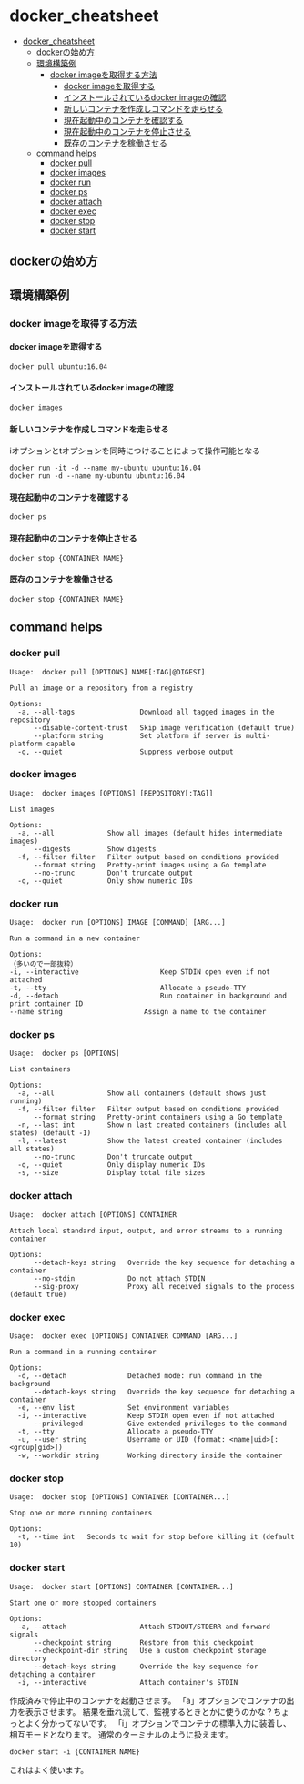 # docker_cheatsheet

- [docker_cheatsheet](#docker_cheatsheet)
  - [dockerの始め方](#dockerの始め方)
  - [環境構築例](#環境構築例)
    - [docker imageを取得する方法](#docker-imageを取得する方法)
      - [docker imageを取得する](#docker-imageを取得する)
      - [インストールされているdocker imageの確認](#インストールされているdocker-imageの確認)
      - [新しいコンテナを作成しコマンドを走らせる](#新しいコンテナを作成しコマンドを走らせる)
      - [現在起動中のコンテナを確認する](#現在起動中のコンテナを確認する)
      - [現在起動中のコンテナを停止させる](#現在起動中のコンテナを停止させる)
      - [既存のコンテナを稼働させる](#既存のコンテナを稼働させる)
  - [command helps](#command-helps)
    - [docker pull](#docker-pull)
    - [docker images](#docker-images)
    - [docker run](#docker-run)
    - [docker ps](#docker-ps)
    - [docker attach](#docker-attach)
    - [docker exec](#docker-exec)
    - [docker stop](#docker-stop)
    - [docker start](#docker-start)


## dockerの始め方

## 環境構築例

### docker imageを取得する方法

#### docker imageを取得する
```
docker pull ubuntu:16.04
```

#### インストールされているdocker imageの確認
```
docker images
```

#### 新しいコンテナを作成しコマンドを走らせる

iオプションとtオプションを同時につけることによって操作可能となる

```
docker run -it -d --name my-ubuntu ubuntu:16.04
docker run -d --name my-ubuntu ubuntu:16.04
```

#### 現在起動中のコンテナを確認する
```
docker ps
```

#### 現在起動中のコンテナを停止させる
```
docker stop {CONTAINER NAME}
```

#### 既存のコンテナを稼働させる
```
docker stop {CONTAINER NAME}
```

## command helps

### docker pull
```
Usage:	docker pull [OPTIONS] NAME[:TAG|@DIGEST]

Pull an image or a repository from a registry

Options:
  -a, --all-tags                Download all tagged images in the repository
      --disable-content-trust   Skip image verification (default true)
      --platform string         Set platform if server is multi-platform capable
  -q, --quiet                   Suppress verbose output
```

### docker images
```
Usage:	docker images [OPTIONS] [REPOSITORY[:TAG]]

List images

Options:
  -a, --all             Show all images (default hides intermediate images)
      --digests         Show digests
  -f, --filter filter   Filter output based on conditions provided
      --format string   Pretty-print images using a Go template
      --no-trunc        Don't truncate output
  -q, --quiet           Only show numeric IDs
```

### docker run
```
Usage:	docker run [OPTIONS] IMAGE [COMMAND] [ARG...]

Run a command in a new container

Options:
（多いので一部抜粋）
-i, --interactive                    Keep STDIN open even if not attached
-t, --tty                            Allocate a pseudo-TTY
-d, --detach                         Run container in background and print container ID
--name string                    Assign a name to the container
```


### docker ps
```
Usage:	docker ps [OPTIONS]

List containers

Options:
  -a, --all             Show all containers (default shows just running)
  -f, --filter filter   Filter output based on conditions provided
      --format string   Pretty-print containers using a Go template
  -n, --last int        Show n last created containers (includes all states) (default -1)
  -l, --latest          Show the latest created container (includes all states)
      --no-trunc        Don't truncate output
  -q, --quiet           Only display numeric IDs
  -s, --size            Display total file sizes
```


### docker attach
```
Usage:	docker attach [OPTIONS] CONTAINER

Attach local standard input, output, and error streams to a running container

Options:
      --detach-keys string   Override the key sequence for detaching a container
      --no-stdin             Do not attach STDIN
      --sig-proxy            Proxy all received signals to the process (default true)
```

### docker exec
```
Usage:	docker exec [OPTIONS] CONTAINER COMMAND [ARG...]

Run a command in a running container

Options:
  -d, --detach               Detached mode: run command in the background
      --detach-keys string   Override the key sequence for detaching a container
  -e, --env list             Set environment variables
  -i, --interactive          Keep STDIN open even if not attached
      --privileged           Give extended privileges to the command
  -t, --tty                  Allocate a pseudo-TTY
  -u, --user string          Username or UID (format: <name|uid>[:<group|gid>])
  -w, --workdir string       Working directory inside the container
```

### docker stop

```
Usage:	docker stop [OPTIONS] CONTAINER [CONTAINER...]

Stop one or more running containers

Options:
  -t, --time int   Seconds to wait for stop before killing it (default 10)
```

### docker start
```
Usage:	docker start [OPTIONS] CONTAINER [CONTAINER...]

Start one or more stopped containers

Options:
  -a, --attach                  Attach STDOUT/STDERR and forward signals
      --checkpoint string       Restore from this checkpoint
      --checkpoint-dir string   Use a custom checkpoint storage directory
      --detach-keys string      Override the key sequence for detaching a container
  -i, --interactive             Attach container's STDIN
```

作成済みで停止中のコンテナを起動させます。
「a」オプションでコンテナの出力を表示させます。
結果を垂れ流して、監視するときとかに使うのかな？ちょっとよく分かってないです。
「i」オプションでコンテナの標準入力に装着し、相互モードとなります。
通常のターミナルのように扱えます。

```
docker start -i {CONTAINER NAME}
```

これはよく使います。



